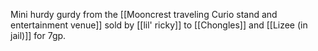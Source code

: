 Mini hurdy gurdy from the [[Mooncrest traveling Curio stand and entertainment venue]] sold by [[lil' ricky]] to [[Chongles]] and [[Lizee (in jail)]] for 7gp.